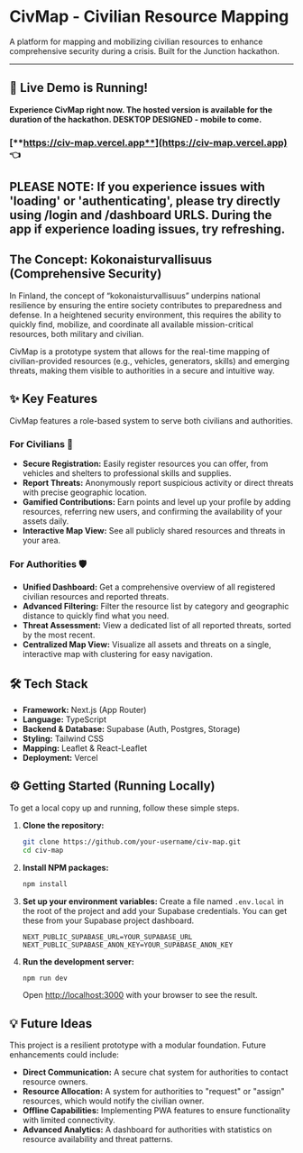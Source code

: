 # CivMap - Civilian Resource Mapping

A platform for mapping and mobilizing civilian resources to enhance comprehensive security during a crisis. Built for the Junction hackathon.

---

## 🚀 Live Demo is Running!

**Experience CivMap right now. The hosted version is available for the duration of the hackathon. DESKTOP DESIGNED - mobile to come.**

### [**https://civ-map.vercel.app**](https://civ-map.vercel.app) 👈

**PLEASE NOTE:** If you experience issues with 'loading' or 'authenticating', please try directly using /login and /dashboard URLS. During the app if experience loading issues, try refreshing.
---

## The Concept: Kokonaisturvallisuus (Comprehensive Security)

In Finland, the concept of “kokonaisturvallisuus” underpins national resilience by ensuring the entire society contributes to preparedness and defense. In a heightened security environment, this requires the ability to quickly find, mobilize, and coordinate all available mission-critical resources, both military and civilian.

CivMap is a prototype system that allows for the real-time mapping of civilian-provided resources (e.g., vehicles, generators, skills) and emerging threats, making them visible to authorities in a secure and intuitive way.

## ✨ Key Features

CivMap features a role-based system to serve both civilians and authorities.

### For Civilians 👤
*   **Secure Registration:** Easily register resources you can offer, from vehicles and shelters to professional skills and supplies.
*   **Report Threats:** Anonymously report suspicious activity or direct threats with precise geographic location.
*   **Gamified Contributions:** Earn points and level up your profile by adding resources, referring new users, and confirming the availability of your assets daily.
*   **Interactive Map View:** See all publicly shared resources and threats in your area.

### For Authorities 🛡️
*   **Unified Dashboard:** Get a comprehensive overview of all registered civilian resources and reported threats.
*   **Advanced Filtering:** Filter the resource list by category and geographic distance to quickly find what you need.
*   **Threat Assessment:** View a dedicated list of all reported threats, sorted by the most recent.
*   **Centralized Map View:** Visualize all assets and threats on a single, interactive map with clustering for easy navigation.


## 🛠️ Tech Stack

*   **Framework:** Next.js (App Router)
*   **Language:** TypeScript
*   **Backend & Database:** Supabase (Auth, Postgres, Storage)
*   **Styling:** Tailwind CSS
*   **Mapping:** Leaflet & React-Leaflet
*   **Deployment:** Vercel

## ⚙️ Getting Started (Running Locally)

To get a local copy up and running, follow these simple steps.

1.  **Clone the repository:**
    ```sh
    git clone https://github.com/your-username/civ-map.git
    cd civ-map
    ```

2.  **Install NPM packages:**
    ```sh
    npm install
    ```

3.  **Set up your environment variables:**
    Create a file named `.env.local` in the root of the project and add your Supabase credentials. You can get these from your Supabase project dashboard.
    ```env
    NEXT_PUBLIC_SUPABASE_URL=YOUR_SUPABASE_URL
    NEXT_PUBLIC_SUPABASE_ANON_KEY=YOUR_SUPABASE_ANON_KEY
    ```

4.  **Run the development server:**
    ```sh
    npm run dev
    ```
    Open [http://localhost:3000](http://localhost:3000) with your browser to see the result.

## 💡 Future Ideas

This project is a resilient prototype with a modular foundation. Future enhancements could include:
*   **Direct Communication:** A secure chat system for authorities to contact resource owners.
*   **Resource Allocation:** A system for authorities to "request" or "assign" resources, which would notify the civilian owner.
*   **Offline Capabilities:** Implementing PWA features to ensure functionality with limited connectivity.
*   **Advanced Analytics:** A dashboard for authorities with statistics on resource availability and threat patterns.
